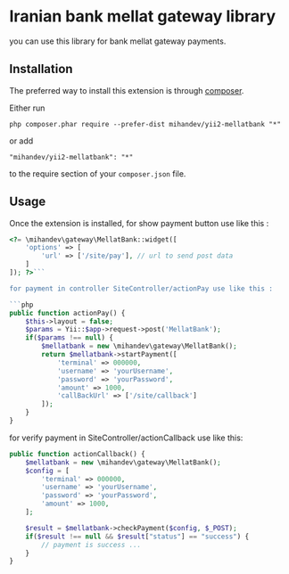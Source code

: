 Iranian bank mellat gateway library
===================================
you can use this library for bank mellat gateway payments.

Installation
------------

The preferred way to install this extension is through [composer](http://getcomposer.org/download/).

Either run

```
php composer.phar require --prefer-dist mihandev/yii2-mellatbank "*"
```

or add

```
"mihandev/yii2-mellatbank": "*"
```

to the require section of your `composer.json` file.


Usage
-----

Once the extension is installed, for show payment button use like this  :

```php
<?= \mihandev\gateway\MellatBank::widget([
    'options' => [
        'url' => ['/site/pay'], // url to send post data
    ]
]); ?>```

for payment in controller SiteController/actionPay use like this :

```php
public function actionPay() {
    $this->layout = false;
    $params = Yii::$app->request->post('MellatBank');
    if($params !== null) {
        $mellatbank = new \mihandev\gateway\MellatBank();
        return $mellatbank->startPayment([
            'terminal' => 000000,
            'username' => 'yourUsername',
            'password' => 'yourPassword',
            'amount' => 1000,
            'callBackUrl' => ['/site/callback']
        ]);
    }
}
```

for verify payment in SiteController/actionCallback use like this:

```php
public function actionCallback() {
    $mellatbank = new \mihandev\gateway\MellatBank();
    $config = [
        'terminal' => 000000,
        'username' => 'yourUsername',
        'password' => 'yourPassword',
        'amount' => 1000,
    ];

    $result = $mellatbank->checkPayment($config, $_POST);
    if($result !== null && $result["status"] == "success") {
        // payment is success ...
    }
}
```